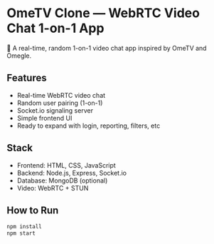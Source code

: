 # OmeTV Clone — WebRTC Video Chat 1-on-1 App

🎥 A real-time, random 1-on-1 video chat app inspired by OmeTV and Omegle.

## Features

- Real-time WebRTC video chat
- Random user pairing (1-on-1)
- Socket.io signaling server
- Simple frontend UI
- Ready to expand with login, reporting, filters, etc

## Stack

- Frontend: HTML, CSS, JavaScript
- Backend: Node.js, Express, Socket.io
- Database: MongoDB (optional)
- Video: WebRTC + STUN

## How to Run

```bash
npm install
npm start
```
